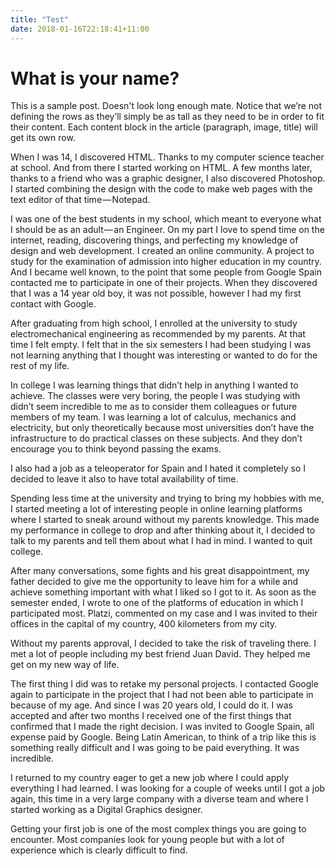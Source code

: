 ```yaml
---
title: "Test"
date: 2018-01-16T22:18:41+11:00
---
```


<h1>What is your name?</h1>

This is a sample post. Doesn't look long enough mate. Notice that we’re not defining the rows as they’ll simply be as tall as they need to be in order to fit their content. Each content block in the article (paragraph, image, title) will get its own row.

When I was 14, I discovered HTML. Thanks to my computer science teacher at school. And from there I started working on HTML. A few months later, thanks to a friend who was a graphic designer, I also discovered Photoshop. I started combining the design with the code to make web pages with the text editor of that time — Notepad.

I was one of the best students in my school, which meant to everyone what I should be as an adult — an Engineer. On my part I love to spend time on the internet, reading, discovering things, and perfecting my knowledge of design and web development. I created an online community. A project to study for the examination of admission into higher education in my country. And I became well known, to the point that some people from Google Spain contacted me to participate in one of their projects. When they discovered that I was a 14 year old boy, it was not possible, however I had my first contact with Google.

After graduating from high school, I enrolled at the university to study electromechanical engineering as recommended by my parents. At that time I felt empty. I felt that in the six semesters I had been studying I was not learning anything that I thought was interesting or wanted to do for the rest of my life.

In college I was learning things that didn’t help in anything I wanted to achieve. The classes were very boring, the people I was studying with didn’t seem incredible to me as to consider them colleagues or future members of my team. I was learning a lot of calculus, mechanics and electricity, but only theoretically because most universities don’t have the infrastructure to do practical classes on these subjects. And they don’t encourage you to think beyond passing the exams.

I also had a job as a teleoperator for Spain and I hated it completely so I decided to leave it also to have total availability of time.

Spending less time at the university and trying to bring my hobbies with me, I started meeting a lot of interesting people in online learning platforms where I started to sneak around without my parents knowledge. This made my performance in college to drop and after thinking about it, I decided to talk to my parents and tell them about what I had in mind. I wanted to quit college.

After many conversations, some fights and his great disappointment, my father decided to give me the opportunity to leave him for a while and achieve something important with what I liked so I got to it. As soon as the semester ended, I wrote to one of the platforms of education in which I participated most. Platzi, commented on my case and I was invited to their offices in the capital of my country, 400 kilometers from my city.

Without my parents approval, I decided to take the risk of traveling there. I met a lot of people including my best friend Juan David. They helped me get on my new way of life.

The first thing I did was to retake my personal projects. I contacted Google again to participate in the project that I had not been able to participate in because of my age. And since I was 20 years old, I could do it. I was accepted and after two months I received one of the first things that confirmed that I made the right decision. I was invited to Google Spain, all expense paid by Google. Being Latin American, to think of a trip like this is something really difficult and I was going to be paid everything. It was incredible.

I returned to my country eager to get a new job where I could apply everything I had learned. I was looking for a couple of weeks until I got a job again, this time in a very large company with a diverse team and where I started working as a Digital Graphics designer.

Getting your first job is one of the most complex things you are going to encounter. Most companies look for young people but with a lot of experience which is clearly difficult to find.
